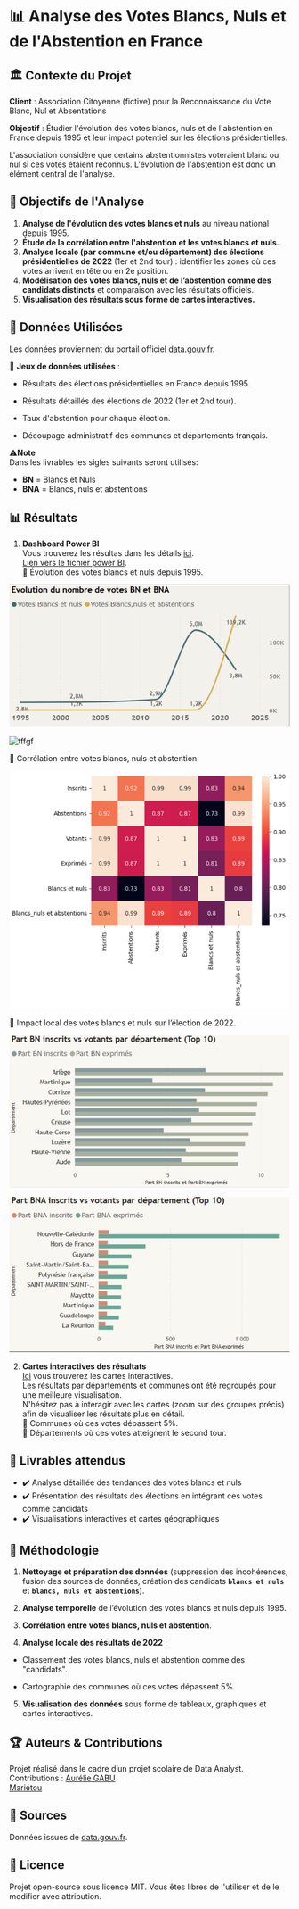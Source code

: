 # 📊 **Analyse des Votes Blancs, Nuls et de l'Abstention en France**

## 🏛 **Contexte du Projet**

**Client** : Association Citoyenne (fictive) pour la Reconnaissance du Vote Blanc, Nul et Absentations

**Objectif** : Étudier l'évolution des votes blancs, nuls et de l'abstention en France depuis 1995 et leur impact potentiel sur les élections présidentielles.

L'association considère que certains abstentionnistes voteraient blanc ou nul si ces votes étaient reconnus. L'évolution de l'abstention est donc un élément central de l'analyse.

## 🎯 **Objectifs de l'Analyse**

1. **Analyse de l'évolution des votes blancs et nuls** au niveau national depuis 1995.
2. **Étude de la corrélation entre l'abstention et les votes blancs et nuls.** 
3. **Analyse locale (par commune et/ou département) des élections présidentielles de 2022** (1er et 2nd tour) : identifier les zones où ces votes arrivent en tête ou en 2e position.
4. **Modélisation des votes blancs, nuls et de l’abstention comme des candidats distincts** et comparaison avec les résultats officiels. 
5. **Visualisation des résultats sous forme de cartes interactives.**


## 📂 **Données Utilisées**  

Les données proviennent du portail officiel [data.gouv.fr](https://www.data.gouv.fr/fr/pages/donnees-des-elections/).

📌 **Jeux de données utilisées** :

* Résultats des élections présidentielles en France depuis 1995.<br>

* Résultats détaillés des élections de 2022 (1er et 2nd tour).<br>

* Taux d'abstention pour chaque élection.<br>

* Découpage administratif des communes et départements français.<br>

⚠️**Note**<br>
Dans les livrables les sigles suivants seront utilisés:<br>
* **BN** = Blancs et Nuls<br>
* **BNA** = Blancs, nuls et abstentions<br>

## 📊 Résultats

1. **Dashboard Power BI**<br>
Vous trouverez les résultas dans les détails [ici](https://github.com/Diaure/Mission-Data/blob/main/Dashboard/Mission_DATA-Dashboard.pdf).<br>
[Lien vers le fichier power BI](https://github.com/Diaure/Mission-Data/blob/main/Dashboard/Dashboard.pbix).<br>
🔹 Évolution des votes blancs et nuls depuis 1995.<br>

![tffgf](https://github.com/Diaure/Mission-Data/blob/main/Images/Evolution%20nombre%20de%20votes%20BN%20et%20BNA.PNG) <br>

![tffgf](https://github.com/Diaure/Mission-Data/blob/main/Images/Evolution%20part%20BNA%20inscrits%20votants%20exprim%C3%A9s.PNG) <br>

🔹 Corrélation entre votes blancs, nuls et abstention.<br>

![tffgf](https://github.com/Diaure/Mission-Data/blob/main/Images/correlation.PNG) <br>

🔹 Impact local des votes blancs et nuls sur l’élection de 2022.<br>

![tffgf](https://github.com/Diaure/Mission-Data/blob/main/Images/Impact%20local%20votes%20BN.PNG) <br>

![tffgf](https://github.com/Diaure/Mission-Data/blob/main/Images/Impact%20local%20votes%20BNA.PNG) <br>

2. **Cartes interactives des résultats**<br>
[Ici](https://mission-data-cartographies.streamlit.app/) vous trouverez les cartes interactives.<br>
Les résultats par départements et communes ont été regroupés pour une meilleure visualisation.<br>
N'hésitez pas à interagir avec les cartes (zoom sur des groupes précis) afin de visualiser les résultats plus en détail.<br>
🔹 Communes où ces votes dépassent 5%.<br>
🔹 Départements où ces votes atteignent le second tour.<br>

## 📌 Livrables attendus  

* ✔️ Analyse détaillée des tendances des votes blancs et nuls <br>
* ✔️ Présentation des résultats des élections en intégrant ces votes comme candidats <br>
* ✔️ Visualisations interactives et cartes géographiques<br>

## 📑 Méthodologie

1. **Nettoyage et préparation des données** (suppression des incohérences, fusion des sources de données, création des candidats **`blancs et nuls`** et **`blancs, nuls et abstentions`**).

2. **Analyse temporelle** de l’évolution des votes blancs et nuls depuis 1995.

3. **Corrélation entre votes blancs, nuls et abstention**.

4. **Analyse locale des résultats de 2022** :

* Classement des votes blancs, nuls et abstention comme des "candidats".

* Cartographie des communes où ces votes dépassent 5%.

5. **Visualisation des données** sous forme de tableaux, graphiques et cartes interactives.<br>

## 🏆 **Auteurs & Contributions**

Projet réalisé dans le cadre d’un projet scolaire de Data Analyst.<br>
Contributions : [Aurélie GABU](https://github.com/Diaure/Projects)<br>
[Mariétou]()<br>

## 📌 Sources

Données issues de [data.gouv.fr](https://www.data.gouv.fr/fr/pages/donnees-des-elections/).

## 📜 Licence

Projet open-source sous licence MIT. Vous êtes libres de l'utiliser et de le modifier avec attribution.  
